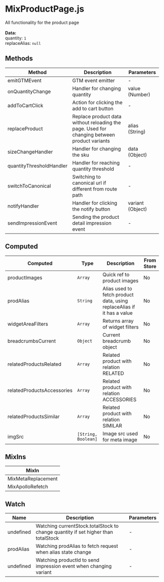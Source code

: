 # MixProductPage.js

All functionality for the product page<br><br> **Data:**<br> quantity: `1`<br> replaceAlias: `null`<br>

## Methods

<!-- @vuese:MixProductPage.js:methods:start -->
|Method|Description|Parameters|
|---|---|---|
|emitGTMEvent|GTM event emitter|-|
|onQuantityChange|Handler for changing quantity|value (Number)|
|addToCartClick|Action for clicking the add to cart button|-|
|replaceProduct|Replace product data without reloading the page. Used for changing between product variants|alias (String)|
|sizeChangeHandler|Handler for changing the sku|data (Object)|
|quantityThresholdHandler|Handler for reaching quantity threshold|-|
|switchToCanonical|Switching to canonical url if different from route path|-|
|notifyHandler|Handler for clicking the notify button|variant (Object)|
|sendImpressionEvent|Sending the product detail impression event|-|

<!-- @vuese:MixProductPage.js:methods:end -->


## Computed

<!-- @vuese:MixProductPage.js:computed:start -->
|Computed|Type|Description|From Store|
|---|---|---|---|
|productImages|`Array`|Quick ref to product images|No|
|prodAlias|`String`|Alias used to fetch product data, using replaceAlias if it has a value|No|
|widgetAreaFilters|`Array`|Returns array of widget filters|No|
|breadcrumbsCurrent|`Object`|Current breadcrumb object|No|
|relatedProductsRelated|`Array`|Related product with relation RELATED|No|
|relatedProductsAccessories|`Array`|Related product with relation ACCESSORIES|No|
|relatedProductsSimilar|`Array`|Related product with relation SIMILAR|No|
|imgSrc|`[String, Boolean]`|Image src used for meta image|No|

<!-- @vuese:MixProductPage.js:computed:end -->


## MixIns

<!-- @vuese:MixProductPage.js:mixIns:start -->
|MixIn|
|---|
|MixMetaReplacement|
|MixApolloRefetch|

<!-- @vuese:MixProductPage.js:mixIns:end -->


## Watch

<!-- @vuese:MixProductPage.js:watch:start -->
|Name|Description|Parameters|
|---|---|---|
|undefined|Watching currentStock.totalStock to change quantity if set higher than totalStock|-|
|prodAlias|Watching prodAlias to fetch request when alias state change|-|
|undefined|Watching productId to send impression event when changing variant|-|

<!-- @vuese:MixProductPage.js:watch:end -->


